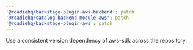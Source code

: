 ```yaml
---
'@roadiehq/backstage-plugin-aws-backend': patch
'@roadiehq/catalog-backend-module-aws': patch
'@roadiehq/backstage-plugin-aws': patch
---
```


Use a consistent version dependency of aws-sdk across the repository.
